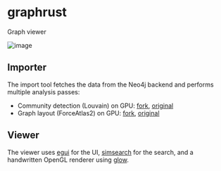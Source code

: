 # graphrust

Graph viewer

![image](https://github.com/zdimension/graphrust/assets/4533568/41481c0b-ea08-4a0c-94ed-d3aed83ec914)

## Importer

The import tool fetches the data from the Neo4j backend and performs multiple analysis passes:

- Community
  detection (Louvain) on
  GPU: [fork](https://github.com/zdimension/gpu-louvain), [original](https://github.com/olearczuk/gpu-louvain)
- Graph layout (ForceAtlas2) on
  GPU: [fork](https://github.com/zdimension/GPUGraphLayout), [original](https://github.com/govertb/GPUGraphLayout)

## Viewer

The viewer uses [egui](https://github.com/emilk/egui) for the
UI, [simsearch](https://github.com/andylokandy/simsearch-rs) for the search, and a handwritten OpenGL renderer
using [glow](https://github.com/grovesNL/glow/).